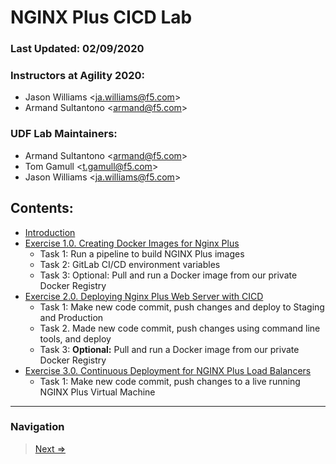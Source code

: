 NGINX Plus CICD Lab
====================

### Last Updated: **02/09/2020**

### Instructors at Agility 2020:

-   Jason Williams
    \<[ja.williams\@f5.com](mailto:%3cja.williams@f5.com)\>
-   Armand Sultantono \<[armand\@f5.com](mailto:%3carmand@f5.com)\>

### UDF Lab Maintainers:

-   Armand Sultantono \<[armand\@f5.com](mailto:%3carmand@f5.com)\>
-   Tom Gamull \<[t.gamull\@f5.com](mailto:%3ct.gamull@f5.com)\>
-   Jason Williams \<[ja.williams\@f5.com](mailto:%3cja.williams@f5.com)\>

## Contents:

- [Introduction](0.Introduction/0.Introduction.md)
- [Exercise 1.0. Creating Docker Images for Nginx Plus](1.0.creating-docker-images-for-nginx-plus/1.0.creating-docker-images-for-nginx-plus.md)
  * Task 1: Run a pipeline to build NGINX Plus images
  * Task 2: GitLab CI/CD environment variables
  * Task 3: Optional: Pull and run a Docker image from our private Docker Registry
- [Exercise 2.0. Deploying Nginx Plus Web Server with CICD](2.0.deploying-nginx-plus-web-server-with-cicd/2.0.deploying-nginx-plus-web-server-with-cicd.md)
  * Task 1: Make new code commit, push changes and deploy to Staging and Production
  * Task 2. Made new code commit, push changes using command line tools, and deploy
  * Task 3: **Optional:** Pull and run a Docker image from our private Docker Registry
- [Exercise 3.0. Continuous Deployment for NGINX Plus Load Balancers](3.0.continuous-deployment-for-nginx-plus-load-balancers/3.0.continuous-deployment-for-nginx-plus-load-balancers.md)
  * Task 1: Make new code commit, push changes to a live running NGINX Plus Virtual Machine

-------------
### Navigation

> [Next =>](../0.Introduction/0.Introduction.md)